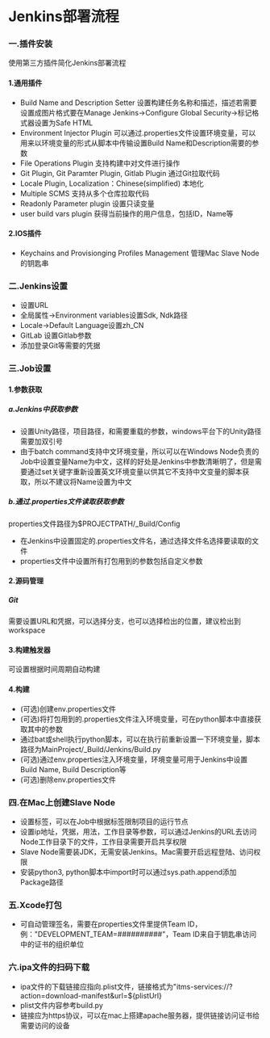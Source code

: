# Jenkins部署流程
### 一.插件安装
使用第三方插件简化Jenkins部署流程
#### 1.通用插件
- Build Name and Description Setter 设置构建任务名称和描述，描述若需要设置成图片格式要在Manage Jenkins->Configure Global Security->标记格式器设置为Safe HTML
- Environment Injector Plugin 可以通过.properties文件设置环境变量，可以用来以环境变量的形式从脚本中传输设置Build Name和Description需要的参数
- File Operations Plugin 支持构建中对文件进行操作
- Git Plugin, Git Paramter Plugin, Gitlab Plugin 通过Git拉取代码
- Locale Plugin, Localization：Chinese(simplified) 本地化
- Multiple SCMS 支持从多个仓库拉取代码
- Readonly Parameter plugin 设置只读变量
- user build vars plugin 获得当前操作的用户信息，包括ID，Name等

#### 2.IOS插件
- Keychains and Provisionging Profiles Management 管理Mac Slave Node的钥匙串

### 二.Jenkins设置
- 设置URL
- 全局属性->Environment variables设置Sdk, Ndk路径
- Locale->Default Language设置zh_CN
- GitLab 设置Gitlab参数
- 添加登录Git等需要的凭据

### 三.Job设置

#### 1.参数获取
##### a.Jenkins中获取参数
- 设置Unity路径，项目路径，和需要重载的参数，windows平台下的Unity路径需要加双引号
- 由于batch command支持中文环境变量，所以可以在Windows Node负责的Job中设置变量Name为中文，这样的好处是Jenkins中参数清晰明了，但是需要通过set关键字重新设置英文环境变量以供其它不支持中文变量的脚本获取，所以不建议将Name设置为中文

##### b.通过.properties文件读取获取参数
properties文件路径为$PROJECTPATH/_Build/Config
- 在Jenkins中设置固定的.properties文件名，通过选择文件名选择要读取的文件
- properties文件中设置所有打包用到的参数包括自定义参数

#### 2.源码管理
##### Git
需要设置URL和凭据，可以选择分支，也可以选择检出的位置，建议检出到workspace

#### 3.构建触发器
可设置根据时间周期自动构建

#### 4.构建
- (可选)创建env.properties文件
- (可选)将打包用到的.properties文件注入环境变量，可在python脚本中直接获取其中的参数
- 通过bat或shell执行python脚本，可以在执行前重新设置一下环境变量，脚本路径为MainProject/_Build/Jenkins/Build.py
- (可选)通过env.properties注入环境变量，环境变量可用于Jenkins中设置Build Name, Build Description等
- (可选)删除env.properties文件

### 四.在Mac上创建Slave Node
- 设置标签，可以在Job中根据标签限制项目的运行节点
- 设置ip地址，凭据，用法，工作目录等参数，可以通过Jenkins的URL去访问Node工作目录下的文件，工作目录需要开启共享权限
- Slave Node需要装JDK，无需安装Jenkins。Mac需要开启远程登陆、访问权限
- 安装python3, python脚本中import时可以通过sys.path.append添加Package路径

### 五.Xcode打包
- 可自动管理签名，需要在properties文件里提供Team ID，例："DEVELOPMENT_TEAM=##########"，Team ID来自于钥匙串访问中的证书的组织单位

### 六.ipa文件的扫码下载
- ipa文件的下载链接应指向.plist文件，链接格式为"itms-services://?action=download-manifest&url=${plistUrl}
- plist文件内容参考build.py
- 链接应为https协议，可以在mac上搭建apache服务器，提供链接访问证书给需要访问的设备

